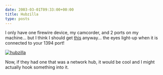 ```yaml
---
date: 2003-03-01T09:33:00+00:00
title: Hubzilla
type: posts
---
```

I only have one firewire device, my camcorder, and 2 ports on my machine... but I think I should get [this](http://www.thinkgeek.com/cubegoodies/toys/5b55/) anyway... the eyes light-up when it is connected to your 1394 port!

[<img alt="hubzilla" hspace="0" src="http://www.thinkgeek.com/images/products/front/firedino.jpg" align="baseline" border="0" />](http://www.thinkgeek.com/cubegoodies/toys/5b55/)

Now, if they had one that was a network hub, it would be cool and I might actually hook something into it.
